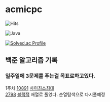 # acmicpc
![Hits](https://hits.seeyoufarm.com/api/count/incr/badge.svg?url=https%3A%2F%2Fgithub.com%2Fkim-soohyeon&count_bg=%23FFDAC7&title_bg=%23FFADAD&icon=&icon_color=%23E7E7E7&title=hits&edge_flat=false)

![Java](https://img.shields.io/badge/Java-007396.svg?&style=for-the-badge&logo=Java&logoColor=white)

[![Solved.ac Profile](http://mazassumnida.wtf/api/generate_badge?boj=davidjin337)](https://solved.ac/davidjin337)

## 백준 알고리즘 기록
### 일주일에 3문제를 푸는걸 목표로하고있다.
1주차
   [10891](https://www.acmicpc.net/problem/10819)  [차이최소최대](https://github.com/woongwhee/acmicpc/blob/master/exhaustivesearch/problem10819clear.java)<br>
   [2798](https://www.acmicpc.net/problem/2798) [블랙잭](https://github.com/woongwhee/acmicpc/blob/master/exhaustivesearch/problem2789ArrayVersion.java) 배열로 풀었다. 순열탐색으로 다시풀예정

